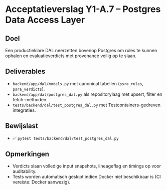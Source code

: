 # Acceptatieverslag Y1-A.7 – Postgres Data Access Layer

## Doel
Een productieklare DAL neerzetten bovenop Postgres om rules te kunnen ophalen en evaluatieverdicts met provenance veilig op te slaan.

## Deliverables
- `backend/app/dal/models.py` met canonical tabellen (`psra_rules`, `psra_verdicts`).
- `backend/app/dal/postgres_dal.py` als repositorylaag met upsert, filter en fetch-methoden.
- `tests/backend/dal/test_postgres_dal.py` met Testcontainers-gedreven integraties.

## Bewijslast
- ✅ `pytest tests/backend/dal/test_postgres_dal.py`

## Opmerkingen
- Verdicts slaan volledige input snapshots, lineageflag en timings op voor auditability.
- Tests worden automatisch geskipt indien Docker niet beschikbaar is (CI vereiste: Docker aanwezig).
